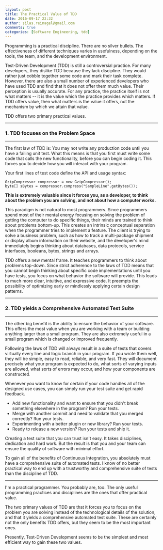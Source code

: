 ```yaml
---
layout: post
title: The Practical Value of TDD
date: 2016-09-17 22:32
author: silas.reinagel@gmail.com
comments: true
categories: [Software Engineering, tdd]
---
```

Programming is a practical discipline. There are no silver bullets. The effectiveness of different techniques varies in usefulness, depending on the tools, the team, and the development environment.

Test-Driven Development (TDD) is still a controversial practice. For many developers, they dislike TDD because they lack discipline. They would rather just cobble together some code and mark their task complete. However, there are also a small number of experienced developers who have used TDD and find that it does not offer them much value. Their perception is usually accurate. For any practice, the practice itself is not what matters -- it is the value which the practice provides which matters. If TDD offers value, then what matters is the value it offers, not the mechanism by which we attain that value.

TDD offers two primary practical values.

<hr />

<h3>1. TDD focuses on the Problem Space</h3>

<hr />

The first law of TDD is: You may not write any production code until you have a failing unit test. What this means is that you first must write some code that calls the new functionality, before you can begin coding it. This forces you to decide how you will interact with your program.

Your first lines of test code define the API and usage syntax:

<pre><code>GzipCompressor compressor = new GzipCompressor();
byte[] sBytes = compressor.compress("SampleLine".getBytes());
</code></pre>

<strong>This is extremely valuable since it forces you, as a developer, to think about the problem you are solving, and not about how a computer works.</strong>

This paradigm is not natural to most programmers. Since programmers spend most of their mental energy focusing on solving the problem of getting the computer to do specific things, their minds are trained to think about problems bottom-up. This creates an intrinsic conceptual separation when the programmer tries to implement a feature. The client is trying to solve a business problem, such as how to track a multi-package shipment or display album information on their website, and the developer's mind immediately begins thinking about databases, data protocols, service interfaces, booleans, bytes, strings and arrays.

TDD offers a new mental frame. It teaches programmers to think about problems top-down. Since strict adherence to the laws of TDD means that you cannot begin thinking about specific code implementations until you have tests, you focus on what behavior the software will provide. This leads to much more clear, intuitive, and expressive code. It preempts the possibility of optimizing early or mindlessly applying certain design patterns.

<hr />

<h3>2. TDD yields a Comprehensive Automated Test Suite</h3>

<hr />

The other big benefit is the ability to ensure the behavior of your software. This offers the most value when you are working with a team or building anything larger than a small program. They are also extremely useful in a small program which is changed or improved frequently.

Following the laws of TDD will always result in a suite of tests that covers virtually every line and logic branch in your program. If you wrote them well, they will be simple, easy to read, reliable, and very fast. They will document precisely what your program is expected to do, what sorts of varying inputs are allowed, what sorts of errors may occur, and how your components are constructed.

Whenever you want to know for certain if your code handles all of the designed use cases, you can simply run your test suite and get rapid feedback.

<ul>
<li>Add new functionality and want to ensure that you didn't break something elsewhere in the program? Run your tests.</li>
<li>Merge with another commit and need to validate that you merged correctly? Run your tests.</li>
<li>Experimenting with a better plugin or new library? Run your tests.</li>
<li>Ready to release a new version? Run your tests and ship it. </li>
</ul>

Creating a test suite that you can trust isn't easy. It takes disciplines, dedication and hard work. But the result is that you and your team can ensure the quality of software with minimal effort.

To gain all of the benefits of Continuous Integration, you absolutely must have a comprehensive suite of automated tests. I know of no better practical way to end up with a trustworthy and comprehensive suite of tests than the discipline of TDD.

<hr />

I'm a practical programmer. You probably are, too. The only useful programming practices and disciplines are the ones that offer practical value.

The two primary values of TDD are that it forces you to focus on the problem you are solving instead of the technological details of the solution, and that it yields a comprehensive automated test suite. These are certainly not the only benefits TDD offers, but they seem to be the most important ones.

Presently, Test-Driven Development seems to be the simplest and most efficient way to gain these two values.
